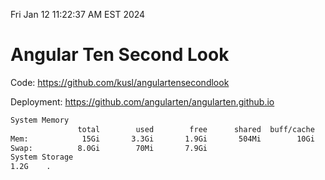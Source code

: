 Fri Jan 12 11:22:37 AM EST 2024

# Angular Ten Second Look

Code: https://github.com/kusl/angulartensecondlook

Deployment: https://github.com/angularten/angularten.github.io

```bash
System Memory
               total        used        free      shared  buff/cache   available
Mem:            15Gi       3.3Gi       1.9Gi       504Mi        10Gi        11Gi
Swap:          8.0Gi        70Mi       7.9Gi
System Storage
1.2G	.
```
```bash
